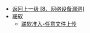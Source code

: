- [返回上一级 [8、网络设备漏洞]](/8、网络设备漏洞)
- [联软](/8、网络设备漏洞/联软/)
  - [联软准入-任意文件上传](/8、网络设备漏洞/联软/联软准入-任意文件上传.md)
